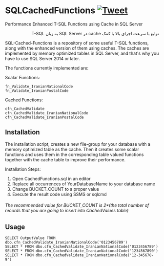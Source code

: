 # SQLCachedFunctions [![Tweet](https://img.shields.io/twitter/url/http/shields.io.svg?style=social)](https://twitter.com/intent/tweet?text=Performance%20Enhanced%T-SQL%20Functions%20Usinge%20Cache&url=https://github.com/saliakbarian/SQLCachedFunctions&via=saliakbarian&hashtags=T-SQL,sql,function,performance,NationalCode,PostalCode,Cache,Memory-Optimized,MOD,developers)

Performance Enhanced T-SQL Functions using Cache in SQL Server
<p dir='rtl' align='right'>
توابع با سرعت اجرای بالا با کمک cache در SQL Server به زبان T-SQL
</p>

SQL-Cached-Functions is a repository of some useful T-SQL functions, along with the enhanced version of them using caches. The caches are implemented by memory optimized tables in SQL Server, and that's why you have to use SQL Server 2014 or later.

The functions currently implemented are:

Scalar Functions:
```
fn_Validate_IranianNationalCode
fn_Validate_IranianPostalCode
```
Cached Functions:
```
cfn_CachedValidate
cfn_CachedValidate_IranianNationalCode
cfn_CachedValidate_IranianPostalCode
```

## Installation
The installation script, creates a new file-group for your database with a memory optimized table as the cache. Then it creates some scalar functions and uses them in the corresponding table valued functions together with the cache table to improve their performance.

Installation Steps:
1. Open CachedFunctions.sql in an editor
2. Replace all occurrences of YourDatabaseName to your database name
3. Change BUCKET_COUNT to a proper value
4. Execute the result code using SSMS or sqlcmd 
###### The recommended value for BUCKET_COUNT is 2*(the total number of records that you are going to insert into CachedValues table)

## Usage
```
SELECT OutputValue FROM dbo.cfn_CachedValidate_IranianNationalCode('0123456789')
SELECT * FROM dbo.cfn_CachedValidate_IranianNationalCode('0123456789')
SELECT * FROM dbo.cfn_CachedValidate_IranianNationalCode('1234567890')
SELECT * FROM dbo.cfn_CachedValidate_IranianNationalCode('12-345678-9')
```
